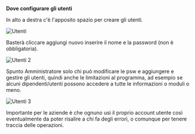 
**Dove configurare gli utenti**

In alto a destra c'è l'apposito spazio per creare gli utenti. 

![Utenti](https://user-images.githubusercontent.com/117808927/207539387-707318ad-2617-46e2-b04f-e399b8637c3f.PNG)

Basterà cliccare aggiungi nuovo inserire il nome e la password (non è obbligatoria).

![Utenti 2](https://user-images.githubusercontent.com/117808927/207539453-e266609b-86a9-4a11-ad5a-711373e4ba92.PNG)

Spunto Amministratore solo chi può modificare le psw e aggiungere e gestire gli utenti, quindi anche le limitazioni al programma, ad esempio se alcuni dipendenti/utenti possono accedere a tutte le informazioni o moduli o meno.

![Utenti 3](https://user-images.githubusercontent.com/117808927/207539561-520db63d-9101-443a-b279-238b83525706.PNG)

Importante per le aziende è che ognuno usi il proprio account utente così eventualmente da poter risalire a chi fa degli errori, o comunque per tenere traccia delle operazioni.
